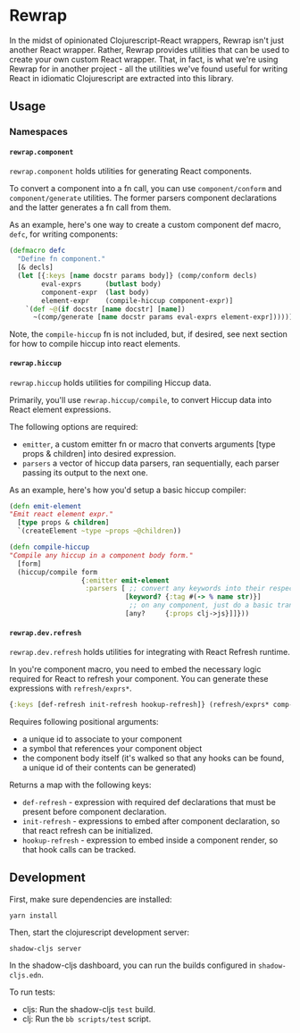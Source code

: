 # Rewrap

In the midst of opinionated Clojurescript-React wrappers, Rewrap isn't just another React wrapper. Rather, Rewrap provides utilities that can be used to create your own custom React wrapper. That, in fact, is what we're using Rewrap for in another project - all the utilities we've found useful for writing React in idiomatic Clojurescript are extracted into this library.

## Usage

### Namespaces 

#### `rewrap.component`

`rewrap.component` holds utilities for generating React components. 

To convert a component into a fn call, you can use `component/conform` and `component/generate` utilities. The former parsers component declarations and the latter generates a fn call from them.

As an example, here's one way to create a custom component def macro, `defc`, for writing components:

```clj
(defmacro defc 
  "Define fn component."
  [& decls]
  (let [{:keys [name docstr params body]} (comp/conform decls)
        eval-exprs      (butlast body)
        component-expr  (last body)
        element-expr    (compile-hiccup component-expr)]
    `(def ~@(if docstr [name docstr] [name])
      ~(comp/generate [name docstr params eval-exprs element-expr]))))))
```

Note, the `compile-hiccup` fn is not included, but, if desired, see next section for how to compile hiccup into react elements.

#### `rewrap.hiccup`

`rewrap.hiccup` holds utilities for compiling Hiccup data.

Primarily, you'll use `rewrap.hiccup/compile`, to convert Hiccup data into React element expressions.

The following options are required: 
- `emitter`, a custom emitter fn or macro that converts arguments [type props & children] into desired expression.
- `parsers` a vector of hiccup data parsers, ran sequentially, each parser passing its output to the next one.

As an example, here's how you'd setup a basic hiccup compiler: 

```clj
(defn emit-element 
"Emit react element expr."
  [type props & children]
  `(createElement ~type ~props ~@children))

(defn compile-hiccup 
"Compile any hiccup in a component body form."
  [form]
  (hiccup/compile form
                  {:emitter emit-element
                   :parsers [ ;; convert any keywords into their respective string name, e.g. :div -> "div"
                             [keyword? {:tag #(-> % name str)}]
                              ;; on any component, just do a basic transform of its props from cljs to js
                             [any?     {:props clj->js}]]}))
```

#### `rewrap.dev.refresh` 

`rewrap.dev.refresh` holds utilities for integrating with React Refresh runtime.

In you're component macro, you need to embed the necessary logic required for React to refresh your component. You can generate these expressions with `refresh/exprs*`. 

```clj
{:keys [def-refresh init-refresh hookup-refresh]} (refresh/exprs* comp-id comp-sym comp-body)
```

Requires following positional arguments: 
- a unique id to associate to your component  
- a symbol that references your component object 
- the component body itself (it's walked so that any hooks can be found, a unique id of their contents can be generated)

Returns a map with the following keys: 
- `def-refresh`  - expression with required def declarations that must be present before component declaration.
- `init-refresh`  - expressions to embed after component declaration, so that react refresh can be initialized.
- `hookup-refresh` - expression to embed inside a component render, so that hook calls can be tracked.

## Development

First, make sure dependencies are installed:

```
yarn install
```

Then, start the clojurescript development server: 

```
shadow-cljs server
```

In the shadow-cljs dashboard, you can run the builds configured in `shadow-cljs.edn`.


To run tests: 

- cljs: Run the shadow-cljs `test` build.
- clj: Run the `bb scripts/test` script.
